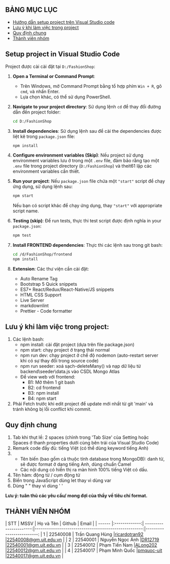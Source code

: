 ## BẢNG MỤC LỤC

* [Hướng dẫn setup project trên Visual Studio code](#SetupProjectinVisualStudioCode)
* [Lưu ý khi làm việc trong project](#projectnotice)
* [Quy định chung](#quydinhchung)
* [Thành viên nhóm](#thanhvien)
<!-- * [ ](#giangvien) -->
<!-- * [ Đồ án môn học](#doan) -->

## Setup project in Visual Studio Code

<a name="SetupProjectinVisualStudioCode"></a>
Project được cài cài đặt tại `D:/FashionShop`:

1. **Open a Terminal or Command Prompt**:
   * Trên Windows, mở Command Prompt bằng tổ hợp phím `Win + R`, gõ `cmd`, và nhấn Enter.
   * Lựa chọn khác, có thể sử dụng PowerShell.

2. **Navigate to your project directory**:
   Sử dụng lệnh `cd` để thay đổi đường dẫn đến project folder:

   ```bash
   cd D:/FashionShop
   ```

3. **Install dependencies**:
   Sử dụng lệnh sau để cài the dependencies được liệt kê trong `package.json` file:

   ```bash
   npm install
   ```

4. **Configure environment variables (Skip)**:
   Nếu project sử dụng environment variables lưu ở trong một `.env` file, đảm bảo rằng tạo một `.env` file trong project directory (`D:/FashionShop`)  và theit61 lập các environment variables cần thiết.

5. **Run your project**:
   Nếu `package.json` file chứa một `"start"` script để chạy ứng dụng, sử dụng lệnh sau:

   ```bash
   npm start
   ```

   Nếu bạn có script khác để chạy ứng dụng, thay `"start"` với appropriate script name.

6. **Testing (skip)**:
   Để run tests, thực thi test script được định nghĩa in your `package.json`:

   ```bash
   npm test
   ```

7. **Install FRONTEND dependencies**:
   Thực thi các lệnh sau trong git bash:

   ```bash
   cd /d/FashionShop/frontend
   npm install
   ```

8. **Extension**:
   Các thư viện cần cài đặt:
   * Auto Rename Tag
   * Bootstrap 5 Quick snippets
   * ES7+ React/Redux/React-Native/JS snippets
   * HTML CSS Support
   * Live Server
   * markdownlint
   * Prettier - Code formatter

## Lưu ý khi làm việc trong project:

<a name="projectnotice"></a>
1. Các lệnh bash:
   * npm install: cài đặt project (dựa trên file package.json)
   * npm start: chạy project ở trạng thái normal
   * npm run dev: chạy project ở chế độ nodemon (auto-restart server khi có sự thay đổi trong source code)
   * npm run seeder: xoá sạch-deleteMany() và nạp dữ liệu từ backend\seeder\data.js vào CSDL Mongo Atlas
   * Để view web với frontend:
      + B1: Mở thêm 1 git bash
      + B2: cd frontend
      + B3: npm install
      + B4: npm start
2. Phải Fetch trước khi edit project để update mới nhất từ git 'main' và tránh không bị lỗi conflict khi commit.


## Quy định chung

<a name="quydinhchung"></a>

1. Tab khi thụt lề: 2 spaces (chỉnh trong 'Tab Size' của Setting hoặc Spaces ở thanh properties dưới cùng bên trái của Visual Studio Code)
2. Remark code đầy đủ: tiếng Việt (có thể dùng keyword tiếng Anh)
3. * Tên biến (bao gồm cả thuộc tính database trong MongoDB): danh từ, sẽ được format ở dạng tiếng Anh, dùng chuẩn Camel
   * Các nội dung có hiển thị ra màn hình 100% tiếng Việt có dấu.
4. Tên hàm: động từ / cụm động từ
5. Biến trong JavaScript dùng let thay vì dùng var
6. Dùng " " thay vì dùng ' '

**Lưu ý: tuân thủ các yêu cầu/ mong đợi của thầy về tiêu chí format.**



## THÀNH VIÊN NHÓM

<a name="thanhvien"></a>
| STT    | MSSV          | Họ và Tên              | Github                                               | Email                   |
| ------ |:-------------:| ----------------------:|-----------------------------------------------------:|-------------------------:
| 1      | 22540008      | Trần Quang Hùng        |[ricardotran92](https://github.com/ricardotran92)     |<22540008@gm.uit.edu.vn>   |
| 2      | 22540001      | Nguyễn Ngọc Ánh        |[DR12719](https://github.com/DR12719)                 |<22540001@gm.uit.edu.vn>   |
| 3      | 22540012      | Phạm Tiến Nam          |[ALong202](https://github.com/ALong202)               |<22540012@gm.uit.edu.vn>   |
| 4      | 22540017      | Phạm Minh Quốc         |[pmquoc-uit](https://github.com/pmquoc-uit)           |<22540017@gm.uit.edu.vn>   |
